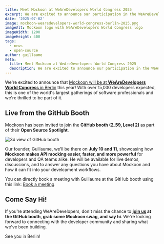 ```yaml
---
title: Meet Mockoon at WeAreDevelopers World Congress 2025
excerpt: We are excited to announce our participation in the WeAreDevelopers World Congress 2025 in Berlin!
date: '2025-07-02'
image: mockoon-wearedevelopers-world-congress-berlin-2025.png
imageAlt: Mockoon logo with WeAreDevelopers World Congress logo
imageWidth: 1200
imageHeight: 400
tags:
  - news
  - open-source
author: guillaume
meta:
  title: Meet Mockoon at WeAreDevelopers World Congress 2025
  description: We are excited to announce our participation in the WeAreDevelopers World Congress 2025 in Berlin!
---
```


We're excited to announce that [Mockoon will be at **WeAreDevelopers World Congress** in Berlin](https://www.linkedin.com/events/7346085387313856512/comments/) this year! With over 15,000 developers expected, this is one of the world's largest gatherings of software professionals and we're thrilled to be part of it.

## Live from the GitHub Booth

Mockoon has been invited to join the **GitHub booth (2_59, Level 2)** as part of their **Open Source Spotlight**.

![3d view of GitHub booth](/images/blog/mockoon-wearedevelopers-world-congress-berlin-2025/github-booth.png)

Our founder, Guillaume, we'll be there on **July 10 and 11**, showcasing how **Mockoon makes API mocking easier, faster, and more powerful** for developers and QA teams alike. He will be available for live demos, discussions, and to answer any questions you have about Mockoon and how it can fit into your development workflows.

You can directly book a meeting with Guillaume at the GitHub booth using this link: [Book a meeting](https://calendar.google.com/calendar/u/0/appointments/schedules/AcZssZ1dEKjdAkFViSBD1wavEua7OiTNS__KIPcxSZtLHV-rGvDqwrNGmxUlXWriCKgaLMx354FWqDeA).

## Come Say Hi!

If you're attending WeAreDevelopers, don't miss the chance to **[join us](https://www.linkedin.com/events/7346085387313856512/comments/) at the GitHub booth, grab some Mockoon swag, and say hi**. We're looking forward to connecting with the developer community and sharing what we've been building.

See you in Berlin!
